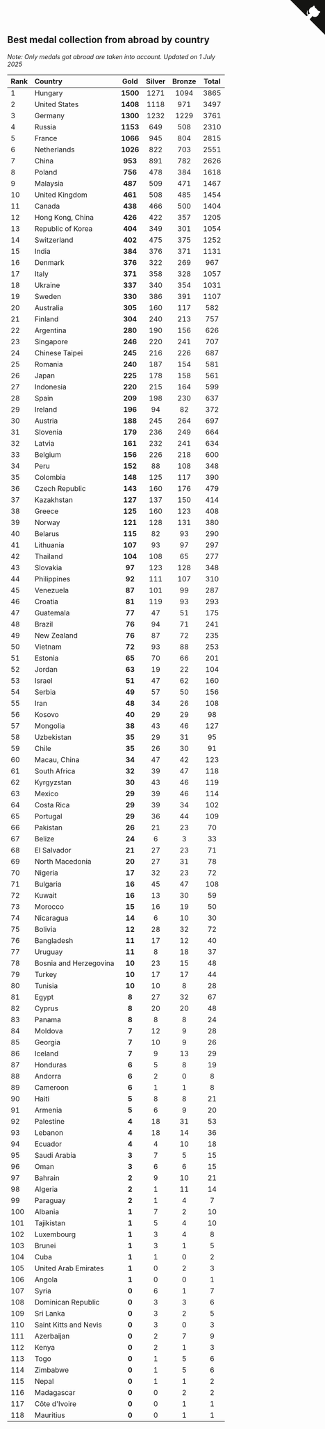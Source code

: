 ## Best medal collection from abroad by country

*Note: Only medals got abroad are taken into account.*
*Updated on  1 July 2025*

| Rank | Country | Gold | Silver | Bronze | Total |
| :--- | :--- | :--: | :--: | :--: | :--: |
| 1 | Hungary | **1500** | 1271 | 1094 | 3865 |
| 2 | United States | **1408** | 1118 | 971 | 3497 |
| 3 | Germany | **1300** | 1232 | 1229 | 3761 |
| 4 | Russia | **1153** | 649 | 508 | 2310 |
| 5 | France | **1066** | 945 | 804 | 2815 |
| 6 | Netherlands | **1026** | 822 | 703 | 2551 |
| 7 | China | **953** | 891 | 782 | 2626 |
| 8 | Poland | **756** | 478 | 384 | 1618 |
| 9 | Malaysia | **487** | 509 | 471 | 1467 |
| 10 | United Kingdom | **461** | 508 | 485 | 1454 |
| 11 | Canada | **438** | 466 | 500 | 1404 |
| 12 | Hong Kong, China | **426** | 422 | 357 | 1205 |
| 13 | Republic of Korea | **404** | 349 | 301 | 1054 |
| 14 | Switzerland | **402** | 475 | 375 | 1252 |
| 15 | India | **384** | 376 | 371 | 1131 |
| 16 | Denmark | **376** | 322 | 269 | 967 |
| 17 | Italy | **371** | 358 | 328 | 1057 |
| 18 | Ukraine | **337** | 340 | 354 | 1031 |
| 19 | Sweden | **330** | 386 | 391 | 1107 |
| 20 | Australia | **305** | 160 | 117 | 582 |
| 21 | Finland | **304** | 240 | 213 | 757 |
| 22 | Argentina | **280** | 190 | 156 | 626 |
| 23 | Singapore | **246** | 220 | 241 | 707 |
| 24 | Chinese Taipei | **245** | 216 | 226 | 687 |
| 25 | Romania | **240** | 187 | 154 | 581 |
| 26 | Japan | **225** | 178 | 158 | 561 |
| 27 | Indonesia | **220** | 215 | 164 | 599 |
| 28 | Spain | **209** | 198 | 230 | 637 |
| 29 | Ireland | **196** | 94 | 82 | 372 |
| 30 | Austria | **188** | 245 | 264 | 697 |
| 31 | Slovenia | **179** | 236 | 249 | 664 |
| 32 | Latvia | **161** | 232 | 241 | 634 |
| 33 | Belgium | **156** | 226 | 218 | 600 |
| 34 | Peru | **152** | 88 | 108 | 348 |
| 35 | Colombia | **148** | 125 | 117 | 390 |
| 36 | Czech Republic | **143** | 160 | 176 | 479 |
| 37 | Kazakhstan | **127** | 137 | 150 | 414 |
| 38 | Greece | **125** | 160 | 123 | 408 |
| 39 | Norway | **121** | 128 | 131 | 380 |
| 40 | Belarus | **115** | 82 | 93 | 290 |
| 41 | Lithuania | **107** | 93 | 97 | 297 |
| 42 | Thailand | **104** | 108 | 65 | 277 |
| 43 | Slovakia | **97** | 123 | 128 | 348 |
| 44 | Philippines | **92** | 111 | 107 | 310 |
| 45 | Venezuela | **87** | 101 | 99 | 287 |
| 46 | Croatia | **81** | 119 | 93 | 293 |
| 47 | Guatemala | **77** | 47 | 51 | 175 |
| 48 | Brazil | **76** | 94 | 71 | 241 |
| 49 | New Zealand | **76** | 87 | 72 | 235 |
| 50 | Vietnam | **72** | 93 | 88 | 253 |
| 51 | Estonia | **65** | 70 | 66 | 201 |
| 52 | Jordan | **63** | 19 | 22 | 104 |
| 53 | Israel | **51** | 47 | 62 | 160 |
| 54 | Serbia | **49** | 57 | 50 | 156 |
| 55 | Iran | **48** | 34 | 26 | 108 |
| 56 | Kosovo | **40** | 29 | 29 | 98 |
| 57 | Mongolia | **38** | 43 | 46 | 127 |
| 58 | Uzbekistan | **35** | 29 | 31 | 95 |
| 59 | Chile | **35** | 26 | 30 | 91 |
| 60 | Macau, China | **34** | 47 | 42 | 123 |
| 61 | South Africa | **32** | 39 | 47 | 118 |
| 62 | Kyrgyzstan | **30** | 43 | 46 | 119 |
| 63 | Mexico | **29** | 39 | 46 | 114 |
| 64 | Costa Rica | **29** | 39 | 34 | 102 |
| 65 | Portugal | **29** | 36 | 44 | 109 |
| 66 | Pakistan | **26** | 21 | 23 | 70 |
| 67 | Belize | **24** | 6 | 3 | 33 |
| 68 | El Salvador | **21** | 27 | 23 | 71 |
| 69 | North Macedonia | **20** | 27 | 31 | 78 |
| 70 | Nigeria | **17** | 32 | 23 | 72 |
| 71 | Bulgaria | **16** | 45 | 47 | 108 |
| 72 | Kuwait | **16** | 13 | 30 | 59 |
| 73 | Morocco | **15** | 16 | 19 | 50 |
| 74 | Nicaragua | **14** | 6 | 10 | 30 |
| 75 | Bolivia | **12** | 28 | 32 | 72 |
| 76 | Bangladesh | **11** | 17 | 12 | 40 |
| 77 | Uruguay | **11** | 8 | 18 | 37 |
| 78 | Bosnia and Herzegovina | **10** | 23 | 15 | 48 |
| 79 | Turkey | **10** | 17 | 17 | 44 |
| 80 | Tunisia | **10** | 10 | 8 | 28 |
| 81 | Egypt | **8** | 27 | 32 | 67 |
| 82 | Cyprus | **8** | 20 | 20 | 48 |
| 83 | Panama | **8** | 8 | 8 | 24 |
| 84 | Moldova | **7** | 12 | 9 | 28 |
| 85 | Georgia | **7** | 10 | 9 | 26 |
| 86 | Iceland | **7** | 9 | 13 | 29 |
| 87 | Honduras | **6** | 5 | 8 | 19 |
| 88 | Andorra | **6** | 2 | 0 | 8 |
| 89 | Cameroon | **6** | 1 | 1 | 8 |
| 90 | Haiti | **5** | 8 | 8 | 21 |
| 91 | Armenia | **5** | 6 | 9 | 20 |
| 92 | Palestine | **4** | 18 | 31 | 53 |
| 93 | Lebanon | **4** | 18 | 14 | 36 |
| 94 | Ecuador | **4** | 4 | 10 | 18 |
| 95 | Saudi Arabia | **3** | 7 | 5 | 15 |
| 96 | Oman | **3** | 6 | 6 | 15 |
| 97 | Bahrain | **2** | 9 | 10 | 21 |
| 98 | Algeria | **2** | 1 | 11 | 14 |
| 99 | Paraguay | **2** | 1 | 4 | 7 |
| 100 | Albania | **1** | 7 | 2 | 10 |
| 101 | Tajikistan | **1** | 5 | 4 | 10 |
| 102 | Luxembourg | **1** | 3 | 4 | 8 |
| 103 | Brunei | **1** | 3 | 1 | 5 |
| 104 | Cuba | **1** | 1 | 0 | 2 |
| 105 | United Arab Emirates | **1** | 0 | 2 | 3 |
| 106 | Angola | **1** | 0 | 0 | 1 |
| 107 | Syria | **0** | 6 | 1 | 7 |
| 108 | Dominican Republic | **0** | 3 | 3 | 6 |
| 109 | Sri Lanka | **0** | 3 | 2 | 5 |
| 110 | Saint Kitts and Nevis | **0** | 3 | 0 | 3 |
| 111 | Azerbaijan | **0** | 2 | 7 | 9 |
| 112 | Kenya | **0** | 2 | 1 | 3 |
| 113 | Togo | **0** | 1 | 5 | 6 |
| 114 | Zimbabwe | **0** | 1 | 5 | 6 |
| 115 | Nepal | **0** | 1 | 1 | 2 |
| 116 | Madagascar | **0** | 0 | 2 | 2 |
| 117 | Côte d'Ivoire | **0** | 0 | 1 | 1 |
| 118 | Mauritius | **0** | 0 | 1 | 1 |


<a href="https://github.com/JustinTimeCuber/wca_statistics" class="github-corner" aria-label="View source on Github"><svg width="80" height="80" viewBox="0 0 250 250" style="fill:#151513; color:#fff; position: absolute; top: 0; border: 0; right: 0;" aria-hidden="true"><path d="M0,0 L115,115 L130,115 L142,142 L250,250 L250,0 Z"></path><path d="M128.3,109.0 C113.8,99.7 119.0,89.6 119.0,89.6 C122.0,82.7 120.5,78.6 120.5,78.6 C119.2,72.0 123.4,76.3 123.4,76.3 C127.3,80.9 125.5,87.3 125.5,87.3 C122.9,97.6 130.6,101.9 134.4,103.2" fill="currentColor" style="transform-origin: 130px 106px;" class="octo-arm"></path><path d="M115.0,115.0 C114.9,115.1 118.7,116.5 119.8,115.4 L133.7,101.6 C136.9,99.2 139.9,98.4 142.2,98.6 C133.8,88.0 127.5,74.4 143.8,58.0 C148.5,53.4 154.0,51.2 159.7,51.0 C160.3,49.4 163.2,43.6 171.4,40.1 C171.4,40.1 176.1,42.5 178.8,56.2 C183.1,58.6 187.2,61.8 190.9,65.4 C194.5,69.0 197.7,73.2 200.1,77.6 C213.8,80.2 216.3,84.9 216.3,84.9 C212.7,93.1 206.9,96.0 205.4,96.6 C205.1,102.4 203.0,107.8 198.3,112.5 C181.9,128.9 168.3,122.5 157.7,114.1 C157.9,116.9 156.7,120.9 152.7,124.9 L141.0,136.5 C139.8,137.7 141.6,141.9 141.8,141.8 Z" fill="currentColor" class="octo-body"></path></svg></a><style>.github-corner:hover .octo-arm{animation:octocat-wave 560ms ease-in-out}@keyframes octocat-wave{0%,100%{transform:rotate(0)}20%,60%{transform:rotate(-25deg)}40%,80%{transform:rotate(10deg)}}@media (max-width:500px){.github-corner:hover .octo-arm{animation:none}.github-corner .octo-arm{animation:octocat-wave 560ms ease-in-out}}</style>
